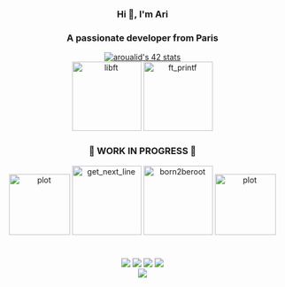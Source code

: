 <h3 align="center">Hi 👋, I'm Ari</h3>
<h3 align="center">A passionate developer from Paris</h3>


<div align = "center" wrap= wrap; >
    <a href="https://profile.intra.42.fr/users/aroualid"><img src="https://badge.mediaplus.ma/darkblue/aroualid?1337Badge=off&UM6P=off" alt="aroualid's 42 stats" /></a>
   <div>
      <a href="https://github.com/aoualid/libft"><img src="https://github.com/ayogun/42-project-badges/blob/main/badges/libftn.png"  title="libft" length="125" width="125"></a> 
      <a href="https://github.com/aoualid/ft_printf"><img src="https://github.com/ayogun/42-project-badges/blob/main/badges/ft_printfe.png" title="ft_printf" length="125" width="125"></a> 
   </div>
<h3>                 </h3>
<h3>                 </h3>
<h3>                 </h3>
<h3 align="center">  🚧 WORK IN PROGRESS 🚧 </h3>
   <div>
      <img src="https://upload.wikimedia.org/wikipedia/commons/e/e6/VLC_Icon.svg" title="plot" width="110"></a> 
      <a href="https://github.com/aoualid/ft_printf"><img src="https://github.com/ayogun/42-project-badges/blob/main/badges/get_next_linee.png" title="get_next_line" length="125" width="125"></a> 
      <a href="https://github.com/aoualid/ft_printf"><img src="https://github.com/ayogun/42-project-badges/blob/main/badges/born2beroote.png" title="born2beroot" length="125" width="125"></a> 
      <img src="https://upload.wikimedia.org/wikipedia/commons/e/e6/VLC_Icon.svg" title="plot" width="110"></a> 

   </div>
</div>
<h1> </h1>

<p align="left">
<div align="center" class="gallery">
  <IMG SRC="https://cultofthepartyparrot.com/parrots/hd/hackerparrot.gif">
  <IMG SRC="https://cultofthepartyparrot.com/parrots/hd/soccerparrot.gif">
  <IMG SRC="https://cultofthepartyparrot.com/flags/hd/franceparrot.gif">
  <IMG SRC="https://cultofthepartyparrot.com/parrots/hd/kindasusparrot.gif">
</div>

<div align="center">
  <IMG SRC = "https://media2.giphy.com/media/1UfrAu7VuqlPb4wbRC/giphy.gif?cid=ecf05e47c1wjuoeqg85gm5utrewl747m8a6tf4l2oui06t50&ep=v1_gifs_search&rid=giphy.gif&ct=g">
</div>
</p>

